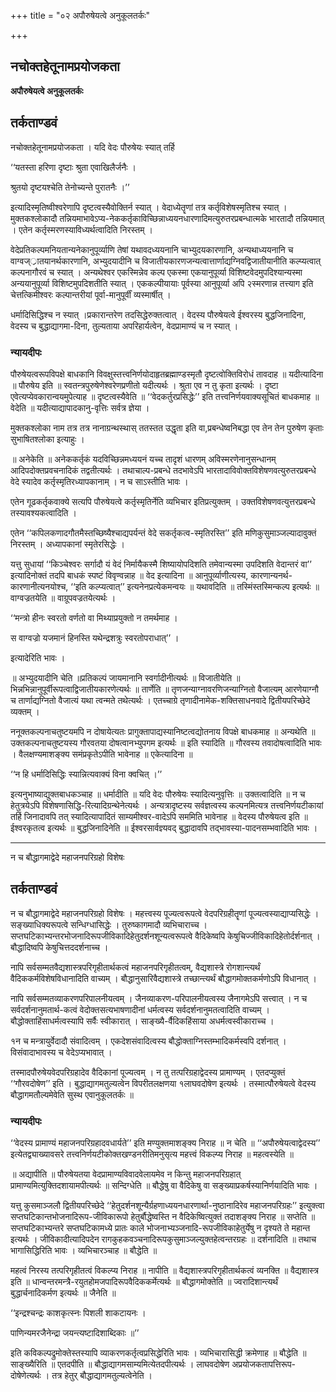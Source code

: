 +++
title = "०२ अपौरुषेयत्वे अनुकूलतर्कः"

+++


## नचोक्तहेतूनामप्रयोजकता

**अपौरुषेयत्वे अनुकूलतर्कः**

## **तर्कताण्डवं**

नचोक्तहेतूनामप्रयोजकता । यदि वेदः पौरुषेयः स्यात् तर्हि

‘‘यतस्ता हरिणा दृष्टाः श्रुता एवाखिलैर्जनैः ।

श्रुतयो दृष्टयश्चेति तेनोच्यन्ते पुरातनैः ।’’

इत्यादिस्मृतिष्वीश्वरेणापि दृष्टत्वस्यैवोक्तिर्न स्यात् । वेदाध्येतॄणां तत्र कर्तृविशेषस्मृतिश्च स्यात् । मुक्तकश्लोकादौ तन्नियमाभावेऽप्य-नेककर्तृकाविच्छिन्नाध्ययनधारणादिमत्युरुतरप्रबन्धात्मके भारतादौ तन्नियमात् । एतेन कर्तृस्मरणस्याविध्यर्थत्वादिति निरस्तम् ।

वेदेप्रतिकल्पमनियतान्यनेकानुपूर्व्याणि तेषां यथावदध्ययनानि चाभ्युदयकारणानि, अन्यथाध्ययनानि च वाग्वज््रातयानर्थकारणानि, अभ्युदयादीनि च विजातीयकारणजन्यत्वात्तार्णाद्यग्निवद्विजातीयानीति कल्प्यत्वात् कल्पनागौरवं च स्यात् । अन्यथेश्वर एकस्मिन्नेव कल्प एकस्मा एकयानुपूर्व्या विशिष्टवेदमुपदिश्यान्यस्मा अन्ययानुपूर्व्या विशिष्टमुपदिशतीति स्यात् । एककल्पीयायाः पूर्वस्या आनुपूर्व्या अपि २स्मरणान्न तत्त्याग इति चेत्तत्किमीश्वरः कल्पान्तरीयां पूर्वा-मानुपूर्वीं व्यस्मार्षीत् ।

धर्मादिसिद्धिश्च न स्यात् ।प्रकारान्तरेण तदसिद्धेरुक्तत्वात् । वेदस्य पौरुषेयत्वे ईश्वरस्य बुद्धजिनादिना, वेदस्य च बुद्धाद्यागमा-दिना, तुल्यताया अपरिहार्यत्वेन, वेदप्रामाण्यं च न स्यात् ।

### **न्यायदीपः**

पौरुषेयत्वरूपविपक्षे बाधकानि विवक्षुस्तत्त्वनिर्णयोदाहृतब्रह्माण्डस्मृतौ दृष्टत्वोक्तिविरोधं तावदाह ॥ यदीत्यादिना ॥ पौरुषेय इति ॥ स्वतन्त्रपुरुषेणेश्वरेणप्रणीतो यदीत्यर्थः । श्रुता एव न तु कृता इत्यर्थः । दृष्टा एवेत्यप्येवकारान्वयमुपेत्याह ॥ दृष्टत्वस्यैवेति ॥ ‘‘वेदकर्तुरप्रसिद्धेः’’ इति तत्त्वनिर्णयवाक्यसूचितं बाधकमाह ॥ वेदेति ॥ यदीत्याद्यापादकानु-वृत्तिः सर्वत्र ज्ञेया ।

मुक्तकश्लोका नाम तत्र तत्र नानाग्रन्थस्थास् ततस्तत उद्धृता इति वा,प्रबन्धेष्वनिबद्धा एव तेन तेन पुरुषेण कृताः सुभाषितश्लोका इत्याहुः ।

॥ अनेकेति ॥ अनेककर्तृकं यदविच्छिन्नमध्ययनं यच्च तादृशं धारणम् अविस्मरणेनानुसन्धानम् आदिपदोक्तप्रवचनादिकं तद्वतीत्यर्थः । तथाचाल्प-प्रबन्धे तदभावेऽपि भारतादाविवोक्तविशेषणवत्युरुतरप्रबन्धे वेदे स्यादेव कर्तृस्मृतिरध्यापकानाम् । न च साऽस्तीति भावः ।

एतेन गूढकर्तृकवाक्ये सत्यपि पौरुषेयत्वे कर्तृस्मृतिर्नेति व्यभिचार इतिप्रत्युक्तम् । उक्तविशेषणवत्युत्तरप्रबन्धे तस्यावश्यकत्वादिति ।

एतेन ‘‘कपिलकणादगौतमैस्तच्छिष्यैश्चाद्यपर्यन्तं वेदे सकर्तृकत्व-स्मृतिरस्ति’’ इति मणिकुसुमाञ्जल्यादावुक्तं निरस्तम् । अध्यापकानां स्मृतेरसिद्धेः ।

यत्तु सुधायां ‘‘किञ्चेश्वरः सर्गादौ यं वेदं निर्मायैकस्मै शिष्यायोपदिशति तमेवान्यस्मा उपदिशति वेदान्तरं वा’’ इत्यादिनोक्तं तदपि बाधकं स्पष्टं विवृण्वन्नाह ॥ वेद इत्यादिना ॥ आनुपूर्व्याणीत्यस्य, कारणान्यनर्थ-कारणानीत्यनयोश्च, ‘‘इति कल्प्यत्वात्’’ इत्यनेनप्रत्येकमन्वयः ॥ यथावदिति ॥ तस्मिंस्तस्मिन्कल्प इत्यर्थः ॥ वाग्वज्रतयेति ॥ वाग्रूपवज्रतयेत्यर्थः ।

‘‘मन्त्रो हीनः स्वरतो वर्णतो वा मिथ्याप्रयुक्तो न तमर्थमाह ।

स वाग्वज्रो यजमानं हिनस्ति यथेन्द्रशत्रुः स्वरतोपराधात्’’ ।

इत्यादेरिति भावः ।

॥ अभ्युदयादीनि चेति ॥प्रतिकल्पं जायमानानि स्वर्गादीनीत्यर्थः ॥ विजातीयेति ॥ भिन्नभिन्नानुपूर्वीरूपत्वाद्विजातीयकारणेत्यर्थः ॥ तार्णेति ॥ तृणजन्याग्नावरणिजन्याग्नितो वैजात्यम् आरणेयाग्नौ च तार्णाद्यग्नितो वैजात्यं यथा त्वन्मते तथेत्यर्थः । एतच्चाग्रे तृणादीनामेक-शक्तिसाधनवादे द्वितीयपरिच्छेदे व्यक्तम् ।

ननूक्तकल्पनाचतुष्टयमपि न दोषायेत्यतः प्रागुक्तापाद्यस्यानिष्टत्वद्योतनाय विपक्षे बाधकमाह ॥ अन्यथेति ॥ उक्तकल्पनाचतुष्टयस्य गौरवतया दोषत्वानभ्युपगम इत्यर्थः ॥ इति स्यादिति ॥ गौरवस्य तवादोषत्वादिति भावः । वैलक्षण्यमाशङ्क्य समंप्रकृतेऽपीति भावेनाह ॥ एकेत्यादिना ॥

‘‘न हि धर्मादिसिद्धिः स्यान्नित्यवाक्यं विना क्वचित् ।’’

इत्यनुभाष्याद्युक्तबाधकञ्चाह ॥ धर्मादीति ॥ यदि वेदः पौरुषेयः स्यादित्यनुवृत्तिः ॥ उक्तत्वादिति ॥ न च हेतुत्रयेऽपि विशेषणासिद्धि-रित्यादिग्रन्थेनेत्यर्थः । अन्यत्रादृष्टस्य सर्वज्ञत्वस्य कल्पनमित्यत्र तत्त्वनिर्णयटीकायां तर्हि जिनादावपि तत् स्यादित्यापादितं साम्यमीश्वर-वादेऽपि सममिति भावेनाह ॥ वेदस्य पौरुषेयत्व इति ॥ ईश्वरकृतत्व इत्यर्थः ॥ बुद्धजिनादिनेति ॥ ईश्वरसार्वज्ञ्यवद् बुद्धादावपि तद्भावस्या-पादनसम्भवादिति भावः ।

------------------------------------------------------------------------

न च बौद्धागमाद्वेदे महाजनपरिग्रहो विशेषः

## **तर्कताण्डवं**

न च बौद्धागमाद्वेदे महाजनपरिग्रहो विशेषः । महत्त्वस्य पूज्यत्वरूपत्वे वेदपरिग्रहीतॄणां पूज्यत्वस्याद्याप्यसिद्धेः । सङ्ख्याधिक्यरूपत्वे सन्धिग्धासिद्धेः । तुरुष्कागमादौ व्यभिचाराच्च । सप्तघटिकाभ्यन्तरभोजनादिरूपजीविकादिहेतुदर्शनशून्यत्वरूपत्वे वैदिकेष्वपि केषुचिज्जीविकादिहेतोर्दर्शनात् । बौद्धादिष्वपि केषुचित्तददर्शनाच्च ।

नापि सर्वसम्मतवैद्यशास्त्रपरिगृहीतार्थकत्वं महाजनपरिगृहीतत्वम्, वैद्यशास्त्रे रोगशान्त्यर्थं वैदिककर्मविशेषविधानादिति वाच्यम् । बौद्धानुसारिवैद्यशास्त्रे तच्छान्त्यर्थं बौद्धागमोक्तकर्मणोऽपि विधानात् ।

नापि सर्वसम्मतव्याकरणपरिपालनीयत्वम् । जैनव्याकरण-परिपालनीयत्वस्य जैनागमेऽपि सत्त्वात् । न च सर्वदर्शनानुमतार्थ-कत्वं वेदोक्तसत्यभाषणादीनां धर्मत्वस्य सर्वदर्शनानुमतत्वादिति वाच्यम् । बौद्धोक्ताहिंसाधर्मत्वस्यापि सर्वैः स्वीकारात् । साङ्ख्यै-र्वैदिकहिंसाया अधर्मत्वस्वीकाराच्च ।

१न च मन्त्रायुर्वेदादौ संवादित्वम् । एकदेशसंवादित्वस्य बौद्धोक्ताग्निस्तम्भादिकर्मस्वपि दर्शनात् । विसंवादाभावस्य च वेदेऽप्यभावात् ।

तस्मादपौरुषेयवेदपरिग्रहादेव वैदिकानां पूज्यत्वम् । न तु तत्परिग्रहाद्वेदस्य प्रामाण्यम् । एतदप्युक्तं ‘‘गौरवदोषेण’’ इति । बुद्धाद्यागमतुल्यत्वेन विपरीतलक्षणया १लाघवदोषेण इत्यर्थः । तस्मात्पौरुषेयत्वे वेदस्य बौद्धागमतौल्यमेवेति सुस्थ एवानुकूलतर्कः ॥

### **न्यायदीपः**

‘‘वेदस्य प्रामाण्यं महाजनपरिग्रहादवधार्यते’’ इति मण्युक्तमाशङ्क्य निराह ॥ न चेति ॥ ‘‘अपौरुषेयत्वाद्वेदस्य’’ इत्येतद्व्याख्यावसरे तत्त्वनिर्णयटीकोक्तखण्डनरीतिमनुसृत्य महत्त्वं विकल्प्य निराह ॥ महत्वस्येति ॥

॥ अद्यापीति ॥ पौरुषेयतया वेदप्रामाण्यविवादवेलायमेव न किन्तु महाजनपरिग्रहात् प्रामाण्यमित्युक्तिदशायामपीत्यर्थः ॥ सन्दिग्धेति ॥ बौद्धेषु वा वैदिकेषु वा सङ्ख्याप्रकर्षस्यानिर्णयादिति भावः ।

यत्तु कुसमाञ्जलौ द्वितीयपरिच्छेदे ‘‘हेतुदर्शनशून्यैर्ग्रहणाध्ययनधारणार्था-नुष्ठानादिरेव महाजनपरिग्रहः’’ इत्युक्त्वा सप्तघटिकान्तभोजनादिरूप-जीविकारूपो हेतुर्बौद्धेष्वस्ति न वैदिकेष्वित्युक्तं तदाशङ्क्य निराह ॥ सप्तेति ॥ सप्तघटिकाभ्यन्तरे सप्तघटिकामध्ये प्रातः काले भोजनाभ्यञ्जनादि-रूपजीविकाहेतुर्येषु न दृश्यते ते महान्त इत्यर्थः । जीविकादीत्यादिपदेन रागकुहकवञ्चनादिरूपकुसुमाञ्जल्युक्तहेत्वन्तरग्रहः ॥ दर्शनादिति ॥ तथाच भागासिद्धिरिति भावः । व्यभिचारञ्चाह ॥ बौद्धेति ॥

महत्वं निरस्य तत्परिगृहीतत्वं विकल्प्य निराह ॥ नापीति ॥ वैद्यशास्त्रपरिगृहीतार्थकत्वं व्यनक्ति ॥ वैद्यशास्त्र इति ॥ धान्वन्तरमन्त्रै-रयुतहोमजपादिरूपवैदिककर्मेत्यर्थः ॥ बौद्धागमोक्तेति ॥ ज्वरादिशान्त्यर्थं बुद्धार्चनादिकर्मण इत्यर्थः ॥ जैनेति ॥

‘‘इन्द्रश्चन्द्रः काशकृत्स्नः पिशली शाकटायनः ।

पाणिन्यमरजैनेन्द्रा जयन्त्यष्टादिशाब्दिकाः ॥’’

इति कविकल्पद्रुमोक्तेस्तस्यापि व्याकरणकर्तृत्वप्रसिद्धेरिति भावः । व्यभिचारासिद्धी क्रमेणाह ॥ बौद्धेति ॥ साङ्ख्यैरिति ॥ एतदपीति ॥ बौद्धाद्यागमसाम्यमित्येतदपीत्यर्थः । लाघवदोषेण अप्रयोजकतापत्तिरूप-दोषेणेत्यर्थः । तत्र हेतुर् बौद्धाद्यागमतुल्यत्वेनेति ।


